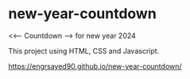 # new-year-countdown
<<-- Countdown --> for new year 2024

This project using HTML, CSS and Javascript. 

https://engrsayed90.github.io/new-year-countdown/
